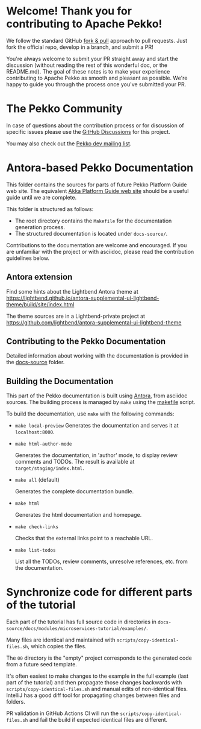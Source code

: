 # Welcome! Thank you for contributing to Apache Pekko!

We follow the standard GitHub [fork & pull](https://help.github.com/articles/using-pull-requests/#fork--pull) approach to pull requests. Just fork the official repo, develop in a branch, and submit a PR!

You're always welcome to submit your PR straight away and start the discussion (without reading the rest of this wonderful doc, or the README.md). The goal of these notes is to make your experience contributing to Apache Pekko as smooth and pleasant as possible. We're happy to guide you through the process once you've submitted your PR.

# The Pekko Community

In case of questions about the contribution process or for discussion of specific issues please use the [GitHub Discussions](https://github.com/apache/pekko-platform-guide/discussions) for this project.

You may also check out the [Pekko dev mailing list](https://lists.apache.org/list.html?dev@pekko.apache.org).

# Antora-based Pekko Documentation

This folder contains the sources for parts of future Pekko Platform Guide web site. The equivalent [Akka Platform Guide web site](https://developer.lightbend.com/docs/akka-guide/) should be a useful guide until we are complete.

This folder is structured as follows:
- The root directory contains the `Makefile` for the documentation generation process.
- The structured documentation is located under `docs-source/`.

Contributions to the documentation are welcome and encouraged.
If you are unfamiliar with the project or with asciidoc, please read the contribution guidelines below.

## Antora extension

Find some hints about the Lightbend Antora theme at https://lightbend.github.io/antora-supplemental-ui-lightbend-theme/build/site/index.html

The theme sources are in a Lightbend-private project at https://github.com/lightbend/antora-supplemental-ui-lightbend-theme

## Contributing to the Pekko Documentation

Detailed information about working with the documentation is provided in the [docs-source](docs-source/README.adoc) folder.

## Building the Documentation

This part of the Pekko documentation is built using [Antora](https://docs.antora.org/antora/2.3/), from asciidoc sources.
The building process is managed by `make` using the [makefile](./Makefile) script.


To build the documentation, use `make` with the following commands:

* `make local-preview`
    Generates the documentation and serves it at `localhost:8000`.

* `make html-author-mode` 

    Generates the documentation, in 'author' mode, to display review comments and TODOs. The result is available at `target/staging/index.html`.

* `make all` (default) 

    Generates the complete documentation bundle.

* `make html`

    Generates the html documentation and homepage. 

* `make check-links`

    Checks that the external links point to a reachable URL.

* `make list-todos`

    List all the TODOs, review comments, unresolve references, etc. from the documentation.

# Synchronize code for different parts of the tutorial

Each part of the tutorial has full source code in directories in `docs-source/docs/modules/microservices-tutorial/examples/`.

Many files are identical and maintained with `scripts/copy-identical-files.sh`, which copies the files.

The `00` directory is the "empty" project corresponds to the generated code from a future seed template. 

It's often easiest to make changes to the example in the full example (last part of the tutorial) and then
propagate those changes backwards with `scripts/copy-identical-files.sh` and manual edits of non-identical
files. IntelliJ has a good diff tool for propagating changes between files and folders.

PR validation in GitHub Actions CI will run the `scripts/copy-identical-files.sh` and fail the build if expected identical
files are different.
